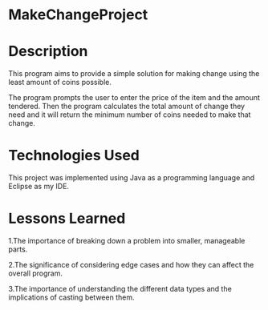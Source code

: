 # MakeChangeProject

# Description

This program aims to provide a simple solution for making change using the least amount of coins possible.

The program prompts the user to enter the price of the item and the amount tendered. Then the program calculates the total amount of change they need and it will return the minimum number of coins needed to make that change.

# Technologies Used

This project was implemented using Java as a programming language and Eclipse as my IDE.

# Lessons Learned

1.The importance of breaking down a problem into smaller, manageable parts.

2.The significance of considering edge cases and how they can affect the overall program.

3.The importance of understanding the different data types and the implications of casting between them.


